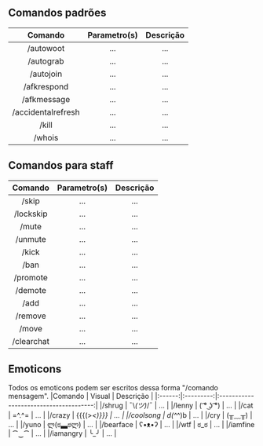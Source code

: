 Comandos padrões
-----
|Comando | Parametro(s) | Descrição |
|:------:|:---------:|:--------------------------------------:|
|/autowoot | ... | ... |
|/autograb | ... | ... |
|/autojoin | ... | ... |
|/afkrespond | ... | ... |
|/afkmessage | ... | ... |
|/accidentalrefresh | ... | ... |
|/kill | ... | ... |
|/whois | ... | ... |

Comandos para staff
-----
|Comando | Parametro(s) | Descrição |
|:------:|:---------:|:--------------------------------------:|
|/skip | ... | ... |
|/lockskip | ... | ... |
|/mute | ... | ... |
|/unmute | ... | ... |
|/kick | ... | ... |
|/ban | ... | ... |
|/promote | ... | ... |
|/demote | ... | ... |
|/add | ... | ... |
|/remove | ... | ... |
|/move | ... | ... |
|/clearchat | ... | ... |

Emoticons
-----
Todos os emoticons podem ser escritos dessa forma "/comando mensagem".
|Comando | Visual | Descrição |
|:------:|:---------:|:--------------------------------------:|
|/shrug | ¯\\_(ツ)_/¯ | ... |
|/lenny | ( ͡° ͜ʖ ͡°) | ... |
|/cat | =^.^= | ... |
|/crazy | {{{(>_<)}}} | ... |
|/coolsong | d(^_^)b | ... |
|/cry | (╥﹏╥) | ... |
|/yuno | ლ(ಠ▃ಠლ) | ... |
|/bearface | ʕ•ᴥ•ʔ | ... |
|/wtf | ಠ_ಠ | ... |
|/iamfine | ⁀‿⁀ | ... |
|/iamangry | ╰_╯ | ... |